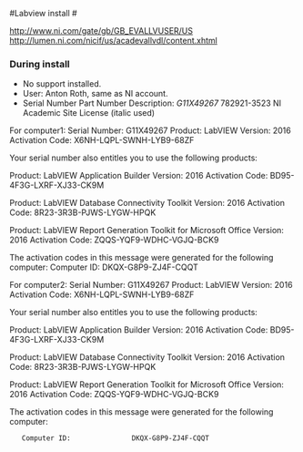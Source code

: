 #Labview install #

<http://www.ni.com/gate/gb/GB_EVALLVUSER/US>
<http://lumen.ni.com/nicif/us/acadevallvdl/content.xhtml>

### During install ###
* No support installed. 
* User: Anton Roth, same as NI account.
* Serial Number Part Number Description: _G11X49267_ 782921-3523 NI Academic Site License (italic used)

For computer1: 
Serial Number:                G11X49267
Product:                      LabVIEW
Version:                      2016
Activation Code:              X6NH-LQPL-SWNH-LYB9-68ZF

Your serial number also entitles you to use the following products:

Product:                      LabVIEW Application Builder
Version:                      2016
Activation Code:              BD95-4F3G-LXRF-XJ33-CK9M

Product:                      LabVIEW Database Connectivity Toolkit
Version:                      2016
Activation Code:              8R23-3R3B-PJWS-LYGW-HPQK

Product:                      LabVIEW Report Generation Toolkit for Microsoft Office
Version:                      2016
Activation Code:              ZQQS-YQF9-WDHC-VGJQ-BCK9


 
 The activation codes in this message were generated for the following computer:
      Computer ID:               DKQX-G8P9-ZJ4F-CQQT
 
 For computer2:
 Serial Number:                G11X49267
 Product:                      LabVIEW
 Version:                      2016
 Activation Code:              X6NH-LQPL-SWNH-LYB9-68ZF


 Your serial number also entitles you to use the following products:

 Product:                      LabVIEW Application Builder
 Version:                      2016
 Activation Code:              BD95-4F3G-LXRF-XJ33-CK9M

 Product:                      LabVIEW Database Connectivity Toolkit
 Version:                      2016
 Activation Code:              8R23-3R3B-PJWS-LYGW-HPQK

 Product:                      LabVIEW Report Generation Toolkit for Microsoft Office
 Version:                      2016
 Activation Code:              ZQQS-YQF9-WDHC-VGJQ-BCK9


  
  The activation codes in this message were generated for the following computer:
    
       Computer ID:               DKQX-G8P9-ZJ4F-CQQT
